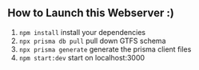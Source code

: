 ## How to Launch this Webserver :)

1. `npm install` install your dependencies
2. `npx prisma db pull` pull down GTFS schema
3. `npx prisma generate` generate the prisma client files
4. `npm start:dev` start on localhost:3000
